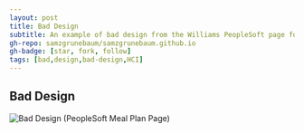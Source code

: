 ```yaml
---
layout: post
title: Bad Design
subtitle: An example of bad design from the Williams PeopleSoft page for changing meal plans
gh-repo: samzgrunebaum/samzgrunebaum.github.io
gh-badge: [star, fork, follow]
tags: [bad,design,bad-design,HCI]
---
```


## Bad Design

![Bad Design (PeopleSoft Meal Plan Page)](https://github.com/samzgrunebaum/samzgrunebaum.github.io/blob/master/_posts/Screen%20Shot%202018-09-10%20at%205.00.25%20PM.png)


